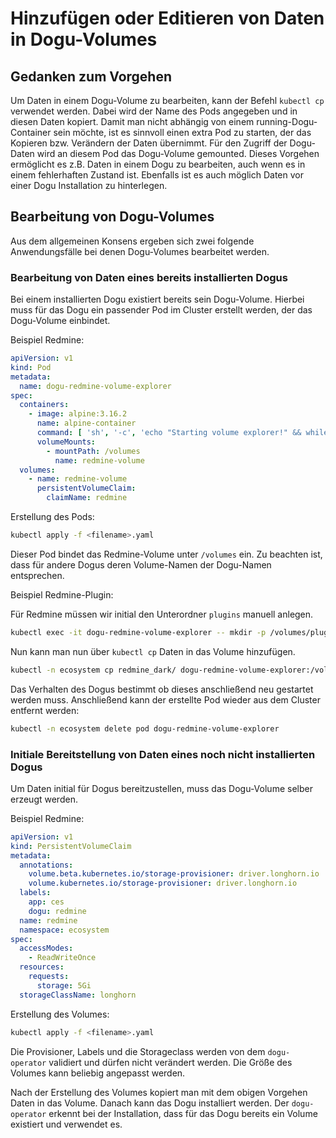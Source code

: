 # Hinzufügen oder Editieren von Daten in Dogu-Volumes

## Gedanken zum Vorgehen

Um Daten in einem Dogu-Volume zu bearbeiten, kann der Befehl `kubectl cp` verwendet werden. Dabei wird der Name des Pods
angegeben und in diesen Daten kopiert. Damit man nicht abhängig von einem running-Dogu-Container sein möchte, ist es
sinnvoll einen extra Pod zu starten, der das Kopieren bzw. Verändern der Daten übernimmt. Für den Zugriff der Dogu-Daten
wird an diesem Pod das Dogu-Volume gemounted. Dieses Vorgehen ermöglicht es z.B. Daten in einem Dogu zu bearbeiten, auch
wenn es in einem fehlerhaften Zustand ist. Ebenfalls ist es auch möglich Daten vor einer Dogu Installation zu
hinterlegen.

## Bearbeitung von Dogu-Volumes

Aus dem allgemeinen Konsens ergeben sich zwei folgende Anwendungsfälle bei denen Dogu-Volumes bearbeitet werden.

### Bearbeitung von Daten eines bereits installierten Dogus

Bei einem installierten Dogu existiert bereits sein Dogu-Volume.
Hierbei muss für das Dogu ein passender Pod im Cluster erstellt werden, der das Dogu-Volume einbindet.

Beispiel Redmine:

```yaml
apiVersion: v1
kind: Pod
metadata:
  name: dogu-redmine-volume-explorer
spec:
  containers:
    - image: alpine:3.16.2
      name: alpine-container
      command: [ 'sh', '-c', 'echo "Starting volume explorer!" && while sleep 3600; do :; done' ]
      volumeMounts:
        - mountPath: /volumes
          name: redmine-volume
  volumes:
    - name: redmine-volume
      persistentVolumeClaim:
        claimName: redmine
```

Erstellung des Pods:

```bash
kubectl apply -f <filename>.yaml
```

Dieser Pod bindet das Redmine-Volume unter `/volumes` ein. Zu beachten ist, dass für andere Dogus deren Volume-Namen der
Dogu-Namen entsprechen.

Beispiel Redmine-Plugin:

Für Redmine müssen wir initial den Unterordner `plugins` manuell anlegen. 

```bash
kubectl exec -it dogu-redmine-volume-explorer -- mkdir -p /volumes/plugins
```

Nun kann man nun über `kubectl cp` Daten in das Volume hinzufügen.

```bash
kubectl -n ecosystem cp redmine_dark/ dogu-redmine-volume-explorer:/volumes/plugins/
```

Das Verhalten des Dogus bestimmt ob dieses anschließend neu gestartet werden muss. Anschließend kann der erstellte Pod
wieder aus dem Cluster entfernt werden:

```bash
kubectl -n ecosystem delete pod dogu-redmine-volume-explorer
```

### Initiale Bereitstellung von Daten eines noch nicht installierten Dogus

Um Daten initial für Dogus bereitzustellen, muss das Dogu-Volume selber erzeugt werden.

Beispiel Redmine:

```yaml
apiVersion: v1
kind: PersistentVolumeClaim
metadata:
  annotations:
    volume.beta.kubernetes.io/storage-provisioner: driver.longhorn.io
    volume.kubernetes.io/storage-provisioner: driver.longhorn.io
  labels:
    app: ces
    dogu: redmine
  name: redmine
  namespace: ecosystem
spec:
  accessModes:
    - ReadWriteOnce
  resources:
    requests:
      storage: 5Gi
  storageClassName: longhorn
```

Erstellung des Volumes:

```bash
kubectl apply -f <filename>.yaml
```

Die Provisioner, Labels und die Storageclass werden von dem `dogu-operator` validiert und dürfen nicht verändert werden.
Die Größe des Volumes kann beliebig angepasst werden.

Nach der Erstellung des Volumes kopiert man mit dem obigen Vorgehen Daten in das Volume. Danach kann das Dogu
installiert werden. Der `dogu-operator` erkennt bei der Installation, dass für das Dogu bereits ein Volume existiert und
verwendet es.
